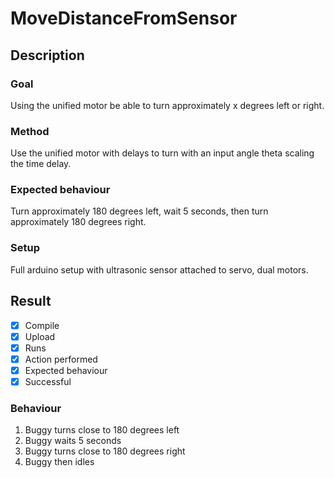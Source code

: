 # MoveDistanceFromSensor

## Description

### Goal
Using the unified motor be able to turn approximately x degrees left or right.

### Method
Use the unified motor with delays to turn with an input angle theta scaling the time delay.

### Expected behaviour
Turn approximately 180 degrees left, wait 5 seconds, then turn approximately 180 degrees right.

### Setup
Full arduino setup with ultrasonic sensor attached to servo, dual motors.

## Result
- [x] Compile
- [x] Upload
- [x] Runs
- [x] Action performed
- [x] Expected behaviour
- [x] Successful

### Behaviour
1. Buggy turns close to 180 degrees left
2. Buggy waits 5 seconds
3. Buggy turns close to 180 degrees right
4. Buggy then idles
